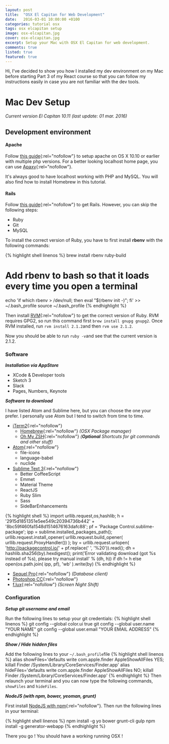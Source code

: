 ```yaml
---
layout: post
title:  "OSX El Capitan for Web Development"
date:   2016-03-01 10:00:00 +0100
categories: tutorial osx
tags: osx elcapitan setup
image: osx-elcapitan.jpg
cover: osx-elcapitan.jpg
excerpt: Setup your Mac with OSX El Capitan for web development.
comments: true
listed: true
featured: true
---
```

Hi, I've decided to show you how I installed my dev environment on my Mac before starting Part 3 of my React course so that you can follow my instructions easily in case you are not familiar with the dev tools.

# Mac Dev Setup
_Current version El Capitan 10.11 (last update: 01 mar. 2016)_

## Development environment

#### Apache
Follow [this guide](http://getgrav.org/blog/mac-os-x-apache-setup-multiple-php-versions){:rel="nofollow"} to setup apache on OS X 10.10 or earlier with multiple php versions.
For a better looking localhost home page, you can use [Apaxy](http://adamwhitcroft.com/apaxy/){:rel="nofollow"}.

It's always good to have localhost working with PHP and MySQL. You will also find how to install Homebrew in this tutorial.

#### Rails
Follow [this guide](https://gorails.com/setup/osx/10.11-el-capitan){:rel="nofollow"} to get Rails. However, you can skip the following steps:

* Ruby
* Git
* MySQL

To install the correct version of Ruby, you have to first install **rbenv** with the following commands:

{% highlight shell linenos %}
brew install rbenv ruby-build

# Add rbenv to bash so that it loads every time you open a terminal
echo 'if which rbenv > /dev/null; then eval "$(rbenv init -)"; fi' >> ~/.bash_profile
source ~/.bash_profile
{% endhighlight %}

Then install [RVM](http://rvm.io/){:rel="nofollow"} to get the correct version of Ruby. RVM requires GPG2, so run this command first ```brew install gnupg gnupg2```.
Once RVM installed, run ```rvm install 2.1.2```and then ```rvm use 2.1.2```.

Now you should be able to run ```ruby -v```and see that the current version is 2.1.2.

### Software
**_Installation via AppStore_**

* XCode & Developer tools
* Sketch 3
* Slack
* Pages, Numbers, Keynote

**_Software to download_**

I have listed Atom and Sublime here, but you can choose the one your prefer. I personally use Atom but I tend to switch from time to time.

* [iTerm2](http://iterm2.com/){:rel="nofollow"}
  * [Homebrew](http://brew.sh/){:rel="nofollow"} _(OSX Package manager)_
  * [Oh My ZSH](https://github.com/robbyrussell/oh-my-zsh){:rel="nofollow"} _(**Optional** Shortcuts for git commands and other stuff)_
* [Atom](https://atom.io/){:rel="nofollow"}
  * file-icons
  * language-babel
  * nuclide
* [Sublime Text 3](http://www.sublimetext.com/3){:rel="nofollow"}
  * Better CoffeeScript
  * Emmet
  * Material Theme
  * ReactJS
  * Ruby Slim
  * Sass
  * SideBarEnhancements

{% highlight shell %}
import urllib.request,os,hashlib; h = '2915d1851351e5ee549c20394736b442' + '8bc59f460fa1548d1514676163dafc88'; pf = 'Package Control.sublime-package'; ipp = sublime.installed_packages_path(); urllib.request.install_opener( urllib.request.build_opener( urllib.request.ProxyHandler()) ); by = urllib.request.urlopen( 'http://packagecontrol.io/' + pf.replace(' ', '%20')).read(); dh = hashlib.sha256(by).hexdigest(); print('Error validating download (got %s instead of %s), please try manual install' % (dh, h)) if dh != h else open(os.path.join( ipp, pf), 'wb' ).write(by)
{% endhighlight %}

* [Sequel Pro](http://www.sequelpro.com/){:rel="nofollow"} _(Database client)_
* [Photoshop CC](http://www.adobe.com/fr/downloads.html){:rel="nofollow"}
* [f.lux](https://justgetflux.com/){:rel="nofollow"} _(Screen Night Shift)_

### Configuration
**_Setup git username and email_**

Run the following lines to setup your git credentials:
{% highlight shell linenos %}
git config --global color.ui true
git config --global user.name "YOUR NAME"
git config --global user.email "YOUR EMAIL ADDRESS"
{% endhighlight %}

**_Show / Hide hidden files_**

Add the following lines to your ```~/.bash_profile```file
{% highlight shell linenos %}
alias showFiles='defaults write com.apple.finder AppleShowAllFiles YES; killall Finder /System/Library/CoreServices/Finder.app'
alias hideFiles='defaults write com.apple.finder AppleShowAllFiles NO; killall Finder /System/Library/CoreServices/Finder.app'
{% endhighlight %}
Then relaunch your terminal and you can now type the following commands, ```showFiles``` and ```hideFiles```.

**_NodeJS (with npm, bower, yeoman, grunt)_**

First install [NodeJS with npm](https://nodejs.org/en/){:rel="nofollow"}.
Then run the following lines in your terminal:

{% highlight shell linenos %}
npm install -g yo bower grunt-cli gulp
npm install -g generator-webapp
{% endhighlight %}

There you go ! You should have a working running OSX !

